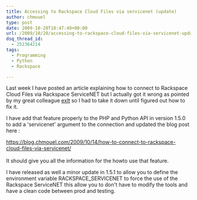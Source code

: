```yaml
---
title: Accessing to Rackspace Cloud Files via servicenet (update)
author: chmouel
type: post
date: 2009-10-20T18:47:49+00:00
url: /2009/10/20/accessing-to-rackspace-cloud-files-via-servicenet-update/
dsq_thread_id:
  - 252364214
tags:
  - Programming
  - Python
  - Rackspace

---
```

Last week I have posted an article explaining how to connect to Rackspace Cloud Files via Rackspace ServiceNET but I actually got it wrong as pointed by my great colleague [exlt][1] so I had to take it down until figured out how to fix it.

I have add that feature properly to the PHP and Python API in version 1.5.0 to add a 'servicenet' argument to the connection and updated the blog post here :

[https://blog.chmouel.com/2009/10/14/how-to-connect-to-rackspace-cloud-files-via-servicenet/  
][2]  
It should give you all the information for the howto use that feature.

I have released as well a minor update in 1.5.1 to allow you to define the environment variable RACKSPACE_SERVICENET to force the use of the Rackspace ServiceNET this allow you to don't have to modify the tools and have a clean code between prod and testing.

 [1]: http://12.am/
 [2]: https://blog.chmouel.com/2009/10/14/how-to-connect-to-rackspace-cloud-files-via-servicenet/